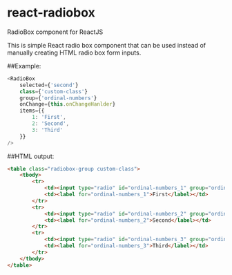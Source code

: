 # react-radiobox
RadioBox component for ReactJS

This is simple React radio box component that can be used instead of manually creating HTML radio box form inputs. 

##Example:

```javascript
<RadioBox
    selected={'second'}
    class={'custom-class'}
    group={'ordinal-numbers'}
    onChange={this.onChangeHanlder}
    items={{
        1: 'First', 
        2: 'Second',
        3: 'Third'
    }}
/>
```

##HTML output:
```html
<table class="radiobox-group custom-class">
    <tbody>
        <tr>
            <td><input type="radio" id="ordinal-numbers_1" group="ordinal-numbers" name="ordinal-numbers" value="1" /></td>
            <td><label for="ordinal-numbers_1">First</label></td>
        </tr>
        <tr>
            <td><input type="radio" id="ordinal-numbers_2" group="ordinal-numbers" name="ordinal-numbers" value="2" checked /></td>
            <td><label for="ordinal-numbers_2">Second</label></td>
        </tr>
        <tr>
            <td><input type="radio" id="ordinal-numbers_3" group="ordinal-numbers" name="ordinal-numbers" value="3" /></td>
            <td><label for="ordinal-numbers_3">Third</label></td>
        </tr>
    </tbody>
</table>
```
